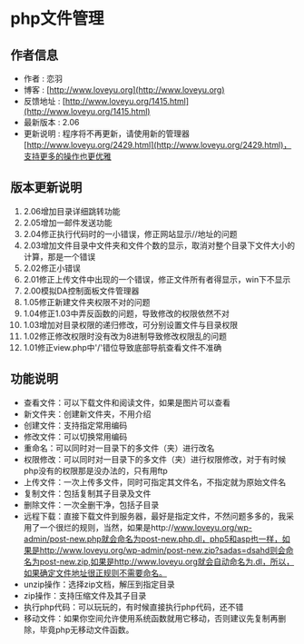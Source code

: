 ﻿# php文件管理
## 作者信息

* 作者 : 恋羽
* 博客 : [http://www.loveyu.org](http://www.loveyu.org)
* 反馈地址 : [http://www.loveyu.org/1415.html](http://www.loveyu.org/1415.html)
* 最新版本 : 2.06
* 更新说明 : 程序将不再更新，请使用新的管理器[http://www.loveyu.org/2429.html](http://www.loveyu.org/2429.html)，支持更多的操作也更优雅

## 版本更新说明
1. 2.06增加目录详细跳转功能
2. 2.05增加一邮件发送功能
3. 2.04修正执行代码时的一小错误，修正网站显示//地址的问题
4. 2.03增加文件目录中文件夹和文件个数的显示，取消对整个目录下文件大小的计算，那是一个错误
5. 2.02修正小错误
6. 2.01修正上传文件中出现的一个错误，修正文件所有者得显示，win下不显示
7. 2.00模拟DA控制面板文件管理器
8. 1.05修正新建文件夹权限不对的问题
9. 1.04修正1.03中弄反函数的问题，导致修改的权限依然不对
10. 1.03增加对目录权限的递归修改，可分别设置文件与目录权限
11. 1.02修正修改权限时没有改为8进制导致修改权限乱的问题
12. 1.01修正view.php中'/'错位导致底部导航查看文件不准确

## 功能说明
* 查看文件：可以下载文件和阅读文件，如果是图片可以查看
* 新文件夹：创建新文件夹，不用介绍
* 创建文件：支持指定常用编码
* 修改文件：可以切换常用编码
* 重命名：可以同时对一目录下的多文件（夹）进行改名
* 权限修改：可以同时对一目录下的多文件（夹）进行权限修改，对于有时候php没有的权限那是没办法的，只有用ftp
* 上传文件：一次上传多文件，同时可指定其文件名，不指定就为原始文件名
* 复制文件：包括复制其子目录及文件
* 删除文件：一次全删干净，包括子目录
* 远程下载：直接下载文件到服务器，最好是指定文件，不然问题多多的，我采用了一个很烂的规则，当然，如果是http://www.loveyu.org/wp-admin/post-new.php就会命名为post-new.php.dl，php5和asp也一样，如果是http://www.loveyu.org/wp-admin/post-new.zip?sadas=dsahd则会命名为post-new.zip,如果是http://www.loveyu.org就会自动命名为.dl，所以，如果确定文件地址很正规则不需要命名。
* unzip操作：选择zip文档，解压到指定目录
* zip操作：支持压缩文件及其子目录
* 执行php代码：可以玩玩的，有时候直接执行php代码，还不错
* 移动文件：如果你空间允许使用系统函数就用它移动，否则建议先复制再删除，毕竟php无移动文件函数。